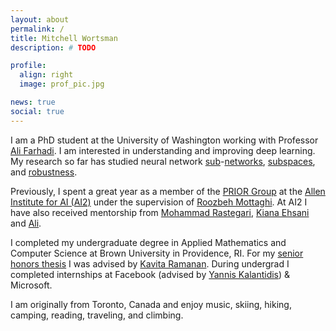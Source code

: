 ```yaml
---
layout: about
permalink: /
title: Mitchell Wortsman
description: # TODO

profile:
  align: right
  image: prof_pic.jpg

news: true
social: true
---
```


I am a PhD student at the University of Washington working with Professor
[Ali Farhadi](https://homes.cs.washington.edu/~ali/).
I am interested in understanding and improving deep learning. My research so
far has studied neural network [sub](https://arxiv.org/abs/1911.13299)-[networks](https://arxiv.org/abs/2006.14769), [subspaces](https://arxiv.org/abs/2102.10472), and [robustness](https://arxiv.org/abs/2109.01903).

Previously, I spent a great year as a member of the
[PRIOR Group](https://prior.allenai.org/) at the
[Allen Institute for AI (AI2)](https://allenai.org/)
under the supervision of [Roozbeh Mottaghi](https://cs.stanford.edu/~roozbeh/).
At AI2 I have also received mentorship from
[Mohammad Rastegari](https://allenai.org/team/mohammadr/),
[Kiana Ehsani](https://homes.cs.washington.edu/~kianae/) and
[Ali](https://homes.cs.washington.edu/~ali/).

I completed my undergraduate degree in Applied Mathematics and Computer Science
at Brown University in Providence, RI. For my [senior
honors thesis](/publications/#undergraduate-thesis) I was advised by [Kavita Ramanan](https://www.brown.edu/academics/applied-mathematics/kavita-ramanan).
During undergrad I completed internships at Facebook
(advised by [Yannis Kalantidis](http://www.skamalas.com/)) & Microsoft.

I am originally from Toronto, Canada and enjoy music,
skiing, hiking, camping, reading, traveling, and climbing.
